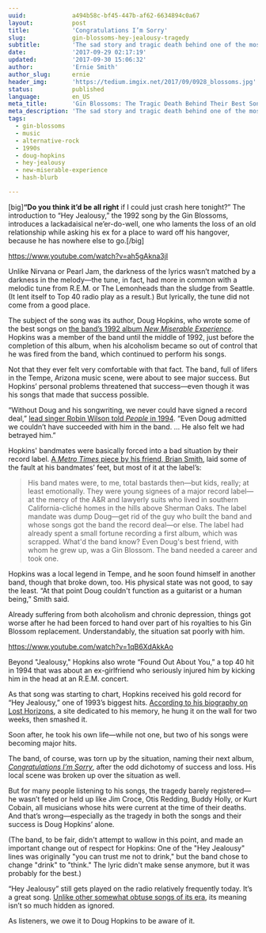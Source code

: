 ```yaml
---
uuid:             a494b58c-bf45-447b-af62-6634894c0a67
layout:           post
title:            'Congratulations I’m Sorry'
slug:             gin-blossoms-hey-jealousy-tragedy
subtitle:         'The sad story and tragic death behind one of the most memorable power-pop songs of the 1990s, the Gin Blossoms’ “Hey Jealousy.”'
date:             '2017-09-29 02:17:19'
updated:          '2017-09-30 15:06:32'
author:           'Ernie Smith'
author_slug:      ernie
header_img:       'https://tedium.imgix.net/2017/09/0928_blossoms.jpg'
status:           published
language:         en_US
meta_title:       'Gin Blossoms: The Tragic Death Behind Their Best Song'
meta_description: 'The sad story and tragic death behind one of the most memorable power-pop songs of the 1990s, the Gin Blossoms’ “Hey Jealousy.”'
tags:
  - gin-blossoms
  - music
  - alternative-rock
  - 1990s
  - doug-hopkins
  - hey-jealousy
  - new-miserable-experience
  - hash-blurb

---
```


[big]**“Do you think it’d be all right** if I could just crash here tonight?” The introduction to “Hey Jealousy,” the 1992 song by the Gin Blossoms, introduces a lackadaisical ne’er-do-well, one who laments the loss of an old relationship while asking his ex for a place to ward off his hangover, because he has nowhere else to go.[/big]

https://www.youtube.com/watch?v=ah5gAkna3jI

Unlike Nirvana or Pearl Jam, the darkness of the lyrics wasn’t matched by a darkness in the melody—the tune, in fact, had more in common with a melodic tune from R.E.M. or The Lemonheads than the sludge from Seattle. (It lent itself to Top 40 radio play as a result.) But lyrically, the tune did not come from a good place.

The subject of the song was its author, Doug Hopkins, who wrote some of the best songs on [the band’s 1992 album *New Miserable Experience*](http://www.allmusic.com/album/new-miserable-experience-mw0000081872). Hopkins was a member of the band until the middle of 1992, just before the completion of this album, when his alcoholism became so out of control that he was fired from the band, which continued to perform his songs.

Not that they ever felt very comfortable with that fact. The band, full of lifers in the Tempe, Arizona music scene, were about to see major success. But Hopkins’ personal problems threatened that success—even though it was his songs that made that success possible.

“Without Doug and his songwriting, we never could have signed a record deal,” [lead singer Robin Wilson told *People* in 1994](http://people.com/archive/haunted-by-success-vol-41-no-12/). “Even Doug admitted we couldn’t have succeeded with him in the band. … He also felt we had betrayed him.”

Hopkins' bandmates were basically forced into a bad situation by their record label. [A *Metro Times* piece by his friend, Brian Smith](https://www.metrotimes.com/detroit/jesus-of-suburbia/Content?oid=2190439), laid some of the fault at his bandmates’ feet, but most of it at the label’s:

> His band mates were, to me, total bastards then—but kids, really; at least emotionally. They were young signees of a major record label—at the mercy of the A&R and lawyerly suits who lived in southern California-cliché homes in the hills above Sherman Oaks. The label mandate was dump Doug—get rid of the guy who built the band and whose songs got the band the record deal—or else. The label had already spent a small fortune recording a first album, which was scrapped. What'd the band know? Even Doug's best friend, with whom he grew up, was a Gin Blossom. The band needed a career and took one.

Hopkins was a local legend in Tempe, and he soon found himself in another band, though that broke down, too. His physical state was not good, to say the least. “At that point Doug couldn't function as a guitarist or a human being,” Smith said.

Already suffering from both alcoholism and chronic depression, things got worse after he had been forced to hand over part of his royalties to his Gin Blossom replacement. Understandably, the situation sat poorly with him.

https://www.youtube.com/watch?v=1qB6XdAkkAo

Beyond "Jealousy," Hopkins also wrote “Found Out About You,” a top 40 hit in 1994 that was about an ex-girlfriend who seriously injured him by kicking him in the head at an R.E.M. concert.

As that song was starting to chart, Hopkins received his gold record for “Hey Jealousy,” one of 1993’s biggest hits. [According to his biography on Lost Horizons](http://www.losthorizons.info/biography.html), a site dedicated to his memory, he hung it on the wall for two weeks, then smashed it.

Soon after, he took his own life—while not one, but two of his songs were becoming major hits.

The band, of course, was torn up by the situation, naming their next album, [*Congratulations I’m Sorry*](http://www.allmusic.com/album/congratulations-im-sorry-mw0000184046), after the odd dichotomy of success and loss. His local scene was broken up over the situation as well.

But for many people listening to his songs, the tragedy barely registered—he wasn’t feted or held up like Jim Croce, Otis Redding, Buddy Holly, or Kurt Cobain, all musicians whose hits were current at the time of their deaths. And that’s wrong—especially as the tragedy in both the songs and their success is Doug Hopkins’ alone.

(The band, to be fair, didn't attempt to wallow in this point, and made an important change out of respect for Hopkins: One of the "Hey Jealousy" lines was originally "you can trust me not to drink," but the band chose to change "drink" to "think." The lyric didn't make sense anymore, but it was probably for the best.)

“Hey Jealousy” still gets played on the radio relatively frequently today. It’s a great song. [Unlike other somewhat obtuse songs of its era](https://tedium.co/2015/03/26/hidden-meanings-pop-music/), its meaning isn’t so much hidden as ignored.

As listeners, we owe it to Doug Hopkins to be aware of it.
